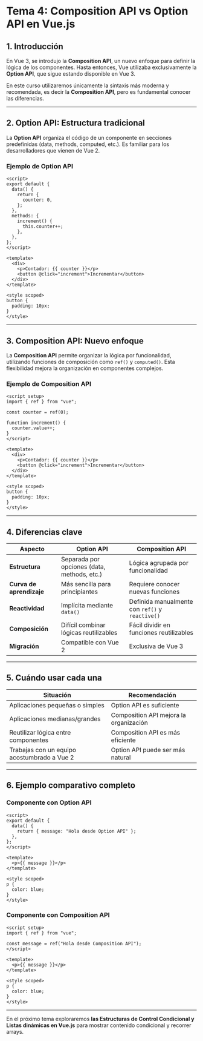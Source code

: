 # **Tema 4: Composition API vs Option API en Vue.js**

## **1. Introducción**

En Vue 3, se introdujo la **Composition API**, un nuevo enfoque para definir la lógica de los componentes. Hasta entonces, Vue utilizaba exclusivamente la **Option API**, que sigue estando disponible en Vue 3.

En este curso utilizaremos únicamente la sintaxis más moderna y recomendada, es decir la **Composition API**, pero es fundamental conocer las diferencias.

---

## **2. Option API: Estructura tradicional**

La **Option API** organiza el código de un componente en secciones predefinidas (data, methods, computed, etc.). Es familiar para los desarrolladores que vienen de Vue 2.

### Ejemplo de Option API

```vue
<script>
export default {
  data() {
    return {
      counter: 0,
    };
  },
  methods: {
    increment() {
      this.counter++;
    },
  },
};
</script>

<template>
  <div>
    <p>Contador: {{ counter }}</p>
    <button @click="increment">Incrementar</button>
  </div>
</template>

<style scoped>
button {
  padding: 10px;
}
</style>
```

---

## **3. Composition API: Nuevo enfoque**

La **Composition API** permite organizar la lógica por funcionalidad, utilizando funciones de composición como `ref()` y `computed()`. Esta flexibilidad mejora la organización en componentes complejos.

### Ejemplo de Composition API

```vue
<script setup>
import { ref } from "vue";

const counter = ref(0);

function increment() {
  counter.value++;
}
</script>

<template>
  <div>
    <p>Contador: {{ counter }}</p>
    <button @click="increment">Incrementar</button>
  </div>
</template>

<style scoped>
button {
  padding: 10px;
}
</style>
```

---

## **4. Diferencias clave**

| Aspecto                  | Option API                                  | Composition API                                 |
| ------------------------ | ------------------------------------------- | ----------------------------------------------- |
| **Estructura**           | Separada por opciones (data, methods, etc.) | Lógica agrupada por funcionalidad               |
| **Curva de aprendizaje** | Más sencilla para principiantes             | Requiere conocer nuevas funciones               |
| **Reactividad**          | Implícita mediante `data()`                 | Definida manualmente con `ref()` y `reactive()` |
| **Composición**          | Difícil combinar lógicas reutilizables      | Fácil dividir en funciones reutilizables        |
| **Migración**            | Compatible con Vue 2                        | Exclusiva de Vue 3                              |

---

## **5. Cuándo usar cada una**

| Situación                                   | Recomendación                          |
| ------------------------------------------- | -------------------------------------- |
| Aplicaciones pequeñas o simples             | Option API es suficiente               |
| Aplicaciones medianas/grandes               | Composition API mejora la organización |
| Reutilizar lógica entre componentes         | Composition API es más eficiente       |
| Trabajas con un equipo acostumbrado a Vue 2 | Option API puede ser más natural       |

---

## **6. Ejemplo comparativo completo**

### Componente con Option API

```vue
<script>
export default {
  data() {
    return { message: "Hola desde Option API" };
  },
};
</script>

<template>
  <p>{{ message }}</p>
</template>

<style scoped>
p {
  color: blue;
}
</style>
```

### Componente con Composition API

```vue
<script setup>
import { ref } from "vue";

const message = ref("Hola desde Composition API");
</script>

<template>
  <p>{{ message }}</p>
</template>

<style scoped>
p {
  color: blue;
}
</style>
```

---

En el próximo tema exploraremos **las Estructuras de Control Condicional y Listas dinámicas en Vue.js** para mostrar contenido condicional y recorrer arrays.
